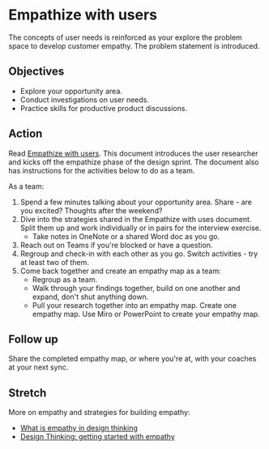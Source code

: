 # Empathize with users

The concepts of user needs is reinforced as your explore the problem space to develop customer empathy. The problem statement is introduced.

## Objectives

* Explore your opportunity area.
* Conduct investigations on user needs.
* Practice skills for productive product discussions.

## Action

Read [Empathize with users](https://github.com/tnt-summer-academy/Curriculum-2023/blob/main/Reference/Product%20decks/1.1%20-%20Empathize%20with%20users.pdf). This document introduces the user researcher and kicks off the empathize phase of the design sprint. The document also has instructions for the activities below to do as a team.

As a team:

1. Spend a few minutes talking about your opportunity area. Share - are you excited? Thoughts after the weekend?
2. Dive into the strategies shared in the Empathize with uses document. Split them up and work individually or in pairs for the interview exercise.
    * Take notes in OneNote or a shared Word doc as you go.
3. Reach out on Teams if you're blocked or have a question.
4. Regroup and check-in with each other as you go. Switch activities - try at least two of them.
5. Come back together and create an empathy map as a team:
    * Regroup as a team.
    * Walk through your findings together, build on one another and expand, don't shut anything down.
    * Pull your research together into an empathy map. Create one empathy map. Use Miro or PowerPoint to create your empathy map.

## Follow up

Share the completed empathy map, or where you're at, with your coaches at your next sync.

## Stretch

More on empathy and strategies for building empathy:

* [What is empathy in design thinking](https://careerfoundry.com/en/blog/ux-design/what-is-empathy-in-design-thinking/)
* [Design Thinking: getting started with empathy](https://www.interaction-design.org/literature/article/design-thinking-getting-started-with-empathy)
